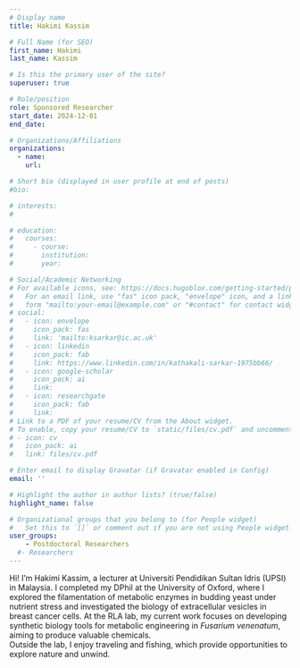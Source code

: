 ```yaml
---
# Display name
title: Hakimi Kassim

# Full Name (for SEO)
first_name: Hakimi
last_name: Kassim

# Is this the primary user of the site?
superuser: true

# Role/position
role: Sponsored Researcher
start_date: 2024-12-01
end_date: 

# Organizations/Affiliations
organizations:
  - name: 
    url: 

# Short bio (displayed in user profile at end of posts)
#bio: 

# interests:
#   

# education:
#   courses:
#     - course: 
#       institution: 
#       year: 

# Social/Academic Networking
# For available icons, see: https://docs.hugoblox.com/getting-started/page-builder/#icons
#   For an email link, use "fas" icon pack, "envelope" icon, and a link in the
#   form "mailto:your-email@example.com" or "#contact" for contact widget.
# social:
#   - icon: envelope
#     icon_pack: fas
#     link: 'mailto:ksarkar@ic.ac.uk'
#   - icon: linkedin
#     icon_pack: fab
#     link: https://www.linkedin.com/in/kathakali-sarkar-1975bb66/
#   - icon: google-scholar
#     icon_pack: ai
#     link: 
#   - icon: researchgate
#     icon_pack: fab
#     link: 
# Link to a PDF of your resume/CV from the About widget.
# To enable, copy your resume/CV to `static/files/cv.pdf` and uncomment the lines below.
# - icon: cv
#   icon_pack: ai
#   link: files/cv.pdf

# Enter email to display Gravatar (if Gravatar enabled in Config)
email: ''

# Highlight the author in author lists? (true/false)
highlight_name: false

# Organizational groups that you belong to (for People widget)
#   Set this to `[]` or comment out if you are not using People widget.
user_groups:
    - Postdoctoral Researchers
  #- Researchers
---
```


Hi! I’m Hakimi Kassim, a lecturer at Universiti Pendidikan Sultan Idris (UPSI) in Malaysia. I completed my DPhil at the University of Oxford, where I explored the filamentation of metabolic enzymes in budding yeast under nutrient stress and investigated the biology of extracellular vesicles in breast cancer cells. At the RLA lab, my current work focuses on developing synthetic biology tools for metabolic engineering in _Fusarium venenatum_, aiming to produce valuable chemicals.  
Outside the lab, I enjoy traveling and fishing, which provide opportunities to explore nature and unwind.
